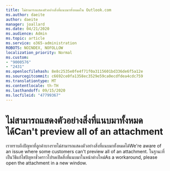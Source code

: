 ```yaml
---
title: ไม่สามารถแสดงตัวอย่างสิ่งที่แนบมาทั้งหมดใน Outlook.com
ms.author: daeite
author: daeite
manager: joallard
ms.date: 04/21/2020
ms.audience: Admin
ms.topic: article
ms.service: o365-administration
ROBOTS: NOINDEX, NOFOLLOW
localization_priority: Normal
ms.custom:
- "9000576"
- "2431"
ms.openlocfilehash: 8e8c2535e0fe4f71f0a3115601bd336de6f5a12e
ms.sourcegitcommit: c6692ce0fa1358ec3529e59ca0ecdfdea4cdc759
ms.translationtype: MT
ms.contentlocale: th-TH
ms.lasthandoff: 09/15/2020
ms.locfileid: "47799367"
---
```

# <a name="cant-preview-all-of-an-attachment"></a><span data-ttu-id="62d13-102">ไม่สามารถแสดงตัวอย่างสิ่งที่แนบมาทั้งหมดได้</span><span class="sxs-lookup"><span data-stu-id="62d13-102">Can't preview all of an attachment</span></span>

<span data-ttu-id="62d13-103">เราทราบถึงปัญหาที่ลูกค้าบางรายไม่สามารถแสดงตัวอย่างสิ่งที่แนบมาทั้งหมดได้</span><span class="sxs-lookup"><span data-stu-id="62d13-103">We're aware of an issue where some customers can't preview all of an attachment.</span></span> <span data-ttu-id="62d13-104">ในฐานะที่เป็นวิธีแก้ไขปัญหาชั่วคราวโปรดเปิดสิ่งที่แนบมาในหน้าต่างใหม่</span><span class="sxs-lookup"><span data-stu-id="62d13-104">As a workaround, please open the attachment in a new window.</span></span>